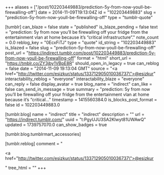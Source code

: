 +++
aliases = ["/post/102203449883/prediction-5y-from-now-youll-be-firewalling-off"]
date = 2014-11-09T19:13:04Z
id = "102203449883"
slug = "prediction-5y-from-now-youll-be-firewalling-off"
type = "tumblr-quote"

[tumblr]
can_blaze = false
state = "published"
is_blaze_pending = false
text = "prediction: 5y from now you&rsquo;ll be firewalling off your fridge from the entertainment vlan at home because it&rsquo;s &ldquo;critical infrastructure&rdquo;."
note_count = 0.0
reblog_key = "0EcxFiTJ"
type = "quote"
id_string = "102203449883"
is_blazed = false
slug = "prediction-5y-from-now-youll-be-firewalling-off"
post_url = "https://indirect.tumblr.com/post/102203449883/prediction-5y-from-now-youll-be-firewalling-off"
format = "html"
short_url = "https://tmblr.co/ZY3jby1VBpE8R"
should_open_in_legacy = true
can_reblog = false
date = "2014-11-09 19:13:04 GMT"
source = "<a href=\"http://twitter.com/esizkur/status/133712905010036737\">@esizkur</a>"
interactability_reblog = "everyone"
interactability_blaze = "everyone"
can_reply = false
display_avatar = true
blog_name = "indirect"
can_like = false
can_send_in_message = true
summary = "prediction: 5y from now you’ll be firewalling off your fridge from the entertainment vlan at home because it’s “critical..."
timestamp = 1415560384.0
is_blocks_post_format = false
id = 102203449883.0

[tumblr.blog]
name = "indirect"
title = "indirect"
description = ""
url = "https://indirect.tumblr.com/"
uuid = "t:PgyUJU3SA2Klwyt81UWAwQ"
updated = 1739757070.0
can_show_badges = true

[tumblr.blog.tumblrmart_accessories]

[tumblr.reblog]
comment = "<p><a href=\"http://twitter.com/esizkur/status/133712905010036737\">@esizkur</a></p>"
tree_html = ""
+++

